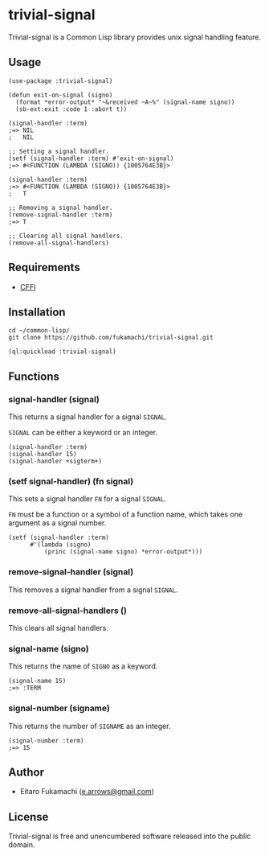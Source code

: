 # trivial-signal

Trivial-signal is a Common Lisp library provides unix signal handling feature.

## Usage

```common-lisp
(use-package :trivial-signal)

(defun exit-on-signal (signo)
  (format *error-output* "~&received ~A~%" (signal-name signo))
  (sb-ext:exit :code 1 :abort t))

(signal-handler :term)
;=> NIL
;   NIL

;; Setting a signal handler.
(setf (signal-handler :term) #'exit-on-signal)
;=> #<FUNCTION (LAMBDA (SIGNO)) {1005764E3B}>

(signal-handler :term)
;=> #<FUNCTION (LAMBDA (SIGNO)) {1005764E3B}>
;   T

;; Removing a signal handler.
(remove-signal-handler :term)
;=> T

;; Clearing all signal handlers.
(remove-all-signal-handlers)
```

## Requirements

* [CFFI](http://common-lisp.net/project/cffi/)

## Installation

```
cd ~/common-lisp/
git clone https://github.com/fukamachi/trivial-signal.git
```

```common-lisp
(ql:quickload :trivial-signal)
```

## Functions

### signal-handler (signal)

This returns a signal handler for a signal `SIGNAL`.

`SIGNAL` can be either a keyword or an integer.

```common-lisp
(signal-handler :term)
(signal-handler 15)
(signal-handler +sigterm+)
```

### (setf signal-handler) (fn signal)

This sets a signal handler `FN` for a signal `SIGNAL`.

`FN` must be a function or a symbol of a function name, which takes one argument as a signal number.

```common-lisp
(setf (signal-handler :term)
      #'(lambda (signo)
          (princ (signal-name signo) *error-output*)))
```

### remove-signal-handler (signal)

This removes a signal handler from a signal `SIGNAL`.

### remove-all-signal-handlers ()

This clears all signal handlers.

### signal-name (signo)

This returns the name of `SIGNO` as a keyword.

```common-lisp
(signal-name 15)
;=> :TERM
```

### signal-number (signame)

This returns the number of `SIGNAME` as an integer.

```common-lisp
(signal-number :term)
;=> 15
```

## Author

* Eitaro Fukamachi (e.arrows@gmail.com)

## License

Trivial-signal is free and unencumbered software released into the public domain.
